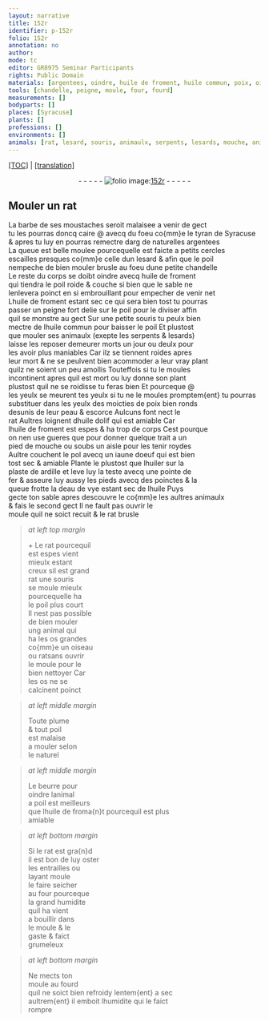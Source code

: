 ```yaml
---
layout: narrative
title: 152r
identifier: p-152r
folio: 152r
annotation: no
author:
mode: tc
editor: GR8975 Seminar Participants
rights: Public Domain
materials: [argentees, oindre, huile de froment, huile commun, poix, oignent, huile dolif, iaune doeuf, huiler, ardille, fer, eau de vye, huile, rat, souris, os, beurre, lanimal, huile de froma{n}t]
tools: [chandelle, peigne, moule, four, fourd]
measurements: []
bodyparts: []
places: [Syracuse]
plants: []
professions: []
environments: []
animals: [rat, lesard, souris, animaulx, serpents, lesards, mouche, animal, oiseau]
---
```


<p><a href="{{ site.baseurl }}/diplomatic/">[TOC]</a> | <a href="{{ site.baseurl }}/_texts/p-152r_tl.md/">[translation]</a></p><div class="folio" align="center">- - - - - <a href="http://gallica.bnf.fr/ark:/12148/btv1b10500001g/f309.image" target="_blank"><img src="https://cu-mkp.github.io/2017-workshop-edition/assets/photo-icon.png" alt="folio image: " style="display:inline-block; margin-bottom:-3px;"/>152r</a> - - - - - </div>  
  

## Mouler un <span class="al">rat</span>

 
La barbe de ses moustaches seroit malaisee a venir de gect<br/> tu les pourras doncq caire @ avecq du foeu co{mm}e le <span class="pn">tyran de <span class="pl">Syracuse</span></span><br/> & apres tu luy en pourras remectre <span class="del">darg</span> de naturelles <span class="m">argentees</span><br/> La queue est belle moulee pourcequelle est faicte a petits cercles<br/> escailles presques co{mm}e celle dun <span class="al">lesard</span> & afin que le poil<br/> nempeche de bien mouler brusle au foeu dune petite <span class="tl">chandelle</span><br/> Le reste du corps se doibt <span class="m">oindre</span> avecq <span class="m">huile de froment</span><br/> qui tiendra le poil roide & couche si bien que le sable ne<br/> lenlevera poinct en si embrouillant pour empecher de venir net<br/> L<span class="m">huile de froment</span> estant sec ce qui sera bien tost tu pourras<br/> passer un <span class="tl">peigne</span> fort delie sur le poil pour le diviser affin<br/> quil se monstre au gect Sur une petite <span class="al">souris</span> tu peulx bien<br/> mectre de l<span class="m">huile commun</span> pour baisser le poil Et plustost<br/> que mouler ses <span class="al">animaulx</span> (exepte les <span class="al">serpents</span> & <span class="al">lesards</span>)<br/> laisse les <span class="del">reposer</span> demeurer morts un jour ou deulx pour<br/> les avoir plus maniables Car ilz se tiennent roides apres<br/> leur mort & ne se peulvent bien acommoder a leur vray plant<br/> quilz ne soient un peu amollis Touteffois si tu le moules<br/> incontinent apres quil est mort ou luy donne son plant<br/> plustost quil ne se roidisse tu feras bien Et pourceque @<br/> les yeulx se meurent <span class="del">tes yeulx</span> si tu <span class="add">ne</span> le moules promptem{ent} tu pourras<br/> substituer dans les yeulx des moicties de <span class="m">poix</span> bien ronds<br/> desunis de leur peau & escorce Aulcuns font nect le<br/> <span class="al">rat</span> Aultres l<span class="m">oignent</span> d<span class="m">huile dolif</span> qui est amiable Car<br/> l<span class="m">huile de froment</span> est espes & ha trop de corps Cest pourque<br/> on nen use gueres que pour donner quelque trait a un<br/> pied de <span class="al">mouche</span> ou soubs un aisle pour les tenir roydes<br/> Aultre couchent le pol avecq un <span class="m">iaune doeuf</span> qui est bien<br/> tost sec & amiable Plante le plustost que l<span class="m">huiler</span> sur la<br/> plaste de <span class="m">ardille</span> et leve luy la teste avecq une pointe de<br/> <span class="m">fer</span> & asseure luy aussy les pieds avecq des poinctes & la<br/> queue frotte la d<span class="m">eau de vye</span> estant sec de l<span class="m">huile</span> Puys<br/> gecte ton sable apres descouvre le co{mm}e les aultres <span class="al">animaulx</span><br/> & fais le second gect Il ne fault pas ouvrir le<br/> <span class="tl">moule</span> quil ne soict recuit & le <span class="m">rat</span> brusle
 
> *at left top margin*
> 
> 
> \+ Le <span class="m">rat</span> pourcequil<br/> est espes vient<br/> mieulx estant<br/> creux sil est grand<br/> <span class="m">rat</span> une <span class="m">souris</span><br/> se moule mieulx<br/> pourcequelle ha<br/> le poil plus court<br/> Il nest pas possible<br/> de bien mouler<br/> ung <span class="al">animal</span> qui<br/> ha les <span class="m">os</span> grandes<br/> co{mm}e un <span class="al">oiseau</span><br/> ou <span class="m">rat</span>sans ouvrir<br/> le <span class="tl">moule</span> pour le<br/> bien nettoyer Car<br/> les <span class="m">os</span> ne se<br/> calcinent poinct 
 
> *at left middle margin*
> 
> 
>  Toute plume<br/> & tout poil<br/> est malaise<br/> a mouler selon<br/> le naturel
 
> *at left middle margin*
> 
> 
>  Le <span class="m">beurre</span> pour<br/> <span class="m">oindre</span> <span class="m">lanimal</span><br/> a poil est meilleur<span class="del">s</span><br/> que l<span class="m">huile de froma{n}t</span> pourcequil est plus<br/> amiable
 
> *at left bottom margin*
> 
> 
>  Si le <span class="al">rat</span> est gra{n}d<br/> il est bon de luy oster<br/> les entrailles ou<br/> layant moule<br/> le faire seicher<br/> au <span class="tl">four</span> pourceque<br/> la grand humidite<br/> quil ha vient<br/> a bouillir dans<br/> le <span class="tl">moule</span> & le<br/> gaste & faict<br/> grumeleux
 
> *at left bottom margin*
> 
> 
>  Ne mects ton<br/> <span class="tl">moule</span> au <span class="tl">fourd</span><br/> quil ne soict bien refroidy lentem{ent} a sec<br/> aultrem{ent} il emboit lhumidite qui le faict<br/> rompre
 
